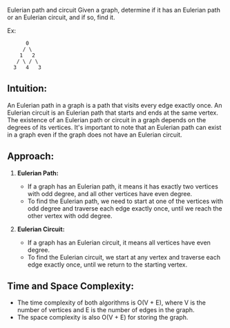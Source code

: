 Eulerian path and circuit 
Given a graph, determine if it has an Eulerian path or an Eulerian circuit, and if so, find it.

Ex: 

```
      0
     / \
    1   2
   / \ / \
  3   4   3

```

## Intuition:  
An Eulerian path in a graph is a path that visits every edge exactly once. An Eulerian circuit is an Eulerian path that starts and ends at the same vertex. The existence of an Eulerian path or circuit in a graph depends on the degrees of its vertices.  It's important to note that an Eulerian path can exist in a graph even if the graph does not have an Eulerian circuit.

## Approach:
1. **Eulerian Path:**  
   - If a graph has an Eulerian path, it means it has exactly two vertices with odd degree, and all other vertices have even degree.
   - To find the Eulerian path, we need to start at one of the vertices with odd degree and traverse each edge exactly once, until we reach the other vertex with odd degree.

2. **Eulerian Circuit:**  
   - If a graph has an Eulerian circuit, it means all vertices have even degree.
   - To find the Eulerian circuit, we start at any vertex and traverse each edge exactly once, until we return to the starting vertex.

## Time and Space Complexity:  
- The time complexity of both algorithms is O(V + E), where V is the number of vertices and E is the number of edges in the graph.
- The space complexity is also O(V + E) for storing the graph.



